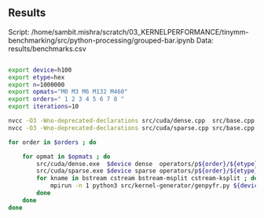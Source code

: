 ## Results

Script: /home/sambit.mishra/scratch/03_KERNELPERFORMANCE/tinymm-benchmarking/src/python-processing/grouped-bar.ipynb 
Data: results/benchmarks.csv


```sh

export device=h100
export etype=hex
export n=1000000
export opmats="M0 M3 M6 M132 M460"
export orders=" 1 2 3 4 5 6 7 8 "
export iterations=10

nvcc -O3 -Wno-deprecated-declarations src/cuda/dense.cpp  src/base.cpp src/cuda/base.cpp -x cu -o src/cuda/dense.exe  -lcublas
nvcc -O3 -Wno-deprecated-declarations src/cuda/sparse.cpp src/base.cpp src/cuda/base.cpp -x cu -o src/cuda/sparse.exe -lcublas -lcusparse

for order in $orders ; do

    for opmat in $opmats ; do
        src/cuda/dense.exe  $device dense  operators/p${order}/${etype}/${opmat}.mtx ${n} ${iterations}
        src/cuda/sparse.exe $device sparse operators/p${order}/${etype}/${opmat}.mtx ${n} ${iterations}
        for kname in bstream cstream bstream-msplit cstream-ksplit ; do 
            mpirun -n 1 python3 src/kernel-generator/genpyfr.py ${device} operators/p${order}/${etype}/${opmat}.mtx ${n} $kname ${iterations} ; 
        done
    done
done

```